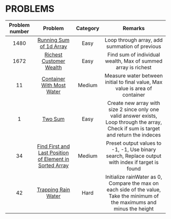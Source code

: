 # PROBLEMS

| Problem number | Problem | Category | Remarks |
|:-----:|:-----:|:-----:|:----:|
|1480|[Running Sum of 1d Array](./RunningSumOf1dArray.java)|Easy|Loop through array, add summation of previous|
|1672|[Richest Customer Wealth](./RichestCustomerWealth.java)|Easy|Find sum of individual wealth, Max of summed array is richest|
|11|[Container With Most Water](./ContainerWithMostWater.java)|Medium|Measure water between initial to final value, Max value is area of container|
|1|[Two Sum](./TwoSum.java)|Easy|Create new array with size 2 since only one valid answer exists, Loop through the array, Check if sum is target and return the indeces|
|34|[Find First and Last Position of Element in Sorted Array](./FindFirstAndLastPositionOfElementInSortedArray.java)|Medium|Preset output values to -1, -1, Use binary search, Replace output with index if target is found| 
|42|[Trapping Rain Water](./TrappingRainWater.java)|Hard|Initialize rainWater as 0, Compare the max on each side of the value, Take the minimum of the maximums and minus the height|
